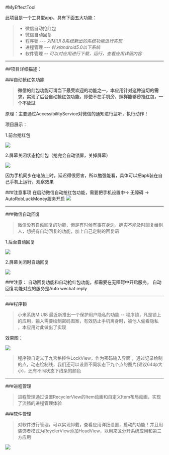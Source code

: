 #MyEffectTool

此项目是一个工具型app，具有下面五大功能：
>* 微信自动抢红包
>* 微信自动回复
>* 程序锁  --- *对MIUI 8系统新出的系统功能进行实现*
>* 进程管理  --- *针对android5.0以下系统* 
>* 软件管理  --  *可以对应用进行下载，运行，查看应用详细内容*


----------
##项目详细描述：

###自动抢红包功能


> **微信的红包功能可谓当下最受欢迎的功能之一，本应用针对这种迫切的需求，实现了后台自动抢红包功能，即使不在手机旁，照样能够秒抢红包，一个不放过**

原理：主要通过AccessibilityService对微信的通知进行监听，执行动作！


项目展示：

1.前台抢红包

![](http://i.imgur.com/z6um0qQ.gif)

2.屏幕关闭状态抢红包（抢完会自动锁屏，关掉屏幕）

![](http://i.imgur.com/SJNrdS8.gif)

因为手机同步在电脑上时，延迟得很厉害，所以勉强能看，具体可以把apk装在自己手机上运行，观察效果

###注意事项
在启动微信自动抢红包功能，需要把手机设置中-> 无障碍 -> AutoRobLuckMoney服务开启
![](http://i.imgur.com/Gh8UbjK.gif)


----------
###微信自动回复

> 微信没有自动回复的功能，但是有时候有事在身边，确实不能及时回复给别人，想拥有自动回复的功能，加上自己定制的回复语


1.后台自动回复

![](http://i.imgur.com/MiCTe2i.gif)

2.屏幕关闭时自动回复

![](http://i.imgur.com/00evowS.gif)


###注意：
自动回复功能和自动抢红包功能，都需要在无障碍中开启服务，
自动回复功能对应的服务是Auto wechat reply


----------

###程序锁

>小米系统MIUI8 最近新推出一个保护用户隐私的功能 -- 程序锁，凡是锁上的应用，输入需要绘制密码图案，有效防止手机离身时，被他人偷看隐私
，本应用对此做出了实现

效果图：

![](http://i.imgur.com/2xvEVlo.gif)

>程序锁自定义了九宫格控件LockView，作为密码输入界面 ，通过记录绘制的点，动态绘制线，我们还可以设置不同状态下九个点的图片(建议64dp大小)，还有不同状态下线条的颜色


----------
###进程管理

>进程管理通过设置RecyclerView的Item动画和自定义Item布局动画，实现了流畅的进程管理体验


###软件管理
>对软件进行管理，可以实现卸载，查看应用详细设置，启动的功能！并且用装饰者模式为ReyclerView添加HeadView，以用来区分开系统应用和第三方应用

![](http://i.imgur.com/Ls3JITU.gif)
